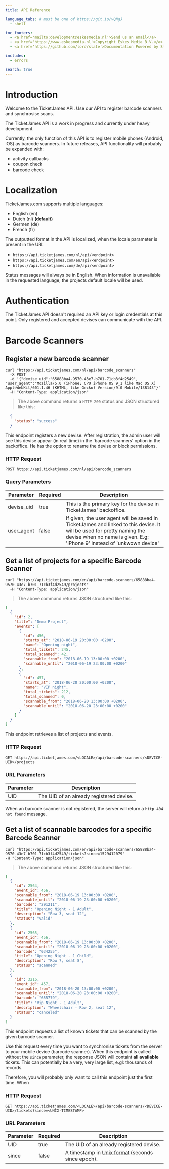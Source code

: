 ```yaml
---
title: API Reference

language_tabs: # must be one of https://git.io/vQNgJ
  - shell

toc_footers:
  - <a href='mailto:development@eskesmedia.nl'>Send us an email</a>
  - <a href='https://www.eskesmedia.nl'>Copyright Eskes Media B.V.</a>
  - <a href='https://github.com/lord/slate'>Documentation Powered by Slate</a>

includes:
  - errors

search: true
---
```


# Introduction

Welcome to the TicketJames API. Use our API to register barcode scanners and synchrosise scans.

The TicketJames API is a work in progress and currently under heavy development.

Currently, the only function of this API is to register mobile phones (Android, iOS) as barcode scanners. In future releases, API functionality will probably be expanded with:

- activity callbacks
- coupon check
- barcode check


# Localization
TicketJames.com supports multiple languages:

- English (en)
- Dutch (nl) __(default)__
- Germen (de)
- French (fr)

The outputted format in the API is localized, when the locale parameter is present in the URI: 

- `https://api.ticketjames.com/nl/api/<endpoint>`
- `https://api.ticketjames.com/en/api/<endpoint>`
- `https://api.ticketjames.com/de/api/<endpoint>`

<aside class="notice">
Status messages will always be in English. When information is unavailable in the requested language, the projects default locale will be used.
</aside>


# Authentication
The TicketJames API doesn't required an API key or login credentials at this point. Only registered and accepted devises can communicate with the API.

# Barcode Scanners

## Register a new barcode scanner

```shell
curl "https://api.ticketjames.com/nl/api/barcode_scanners"
  -X POST
  -d '{"devise_uid":"65888ba4-9570-43e7-b701-71cb3f4d2549", "user_agent":"Mozilla/5.0 (iPhone; CPU iPhone OS 9_1 like Mac OS X) AppleWebKit/601.1.46 (KHTML, like Gecko) Version/9.0 Mobile/13B143"}' 
  -H "Content-Type: application/json"
```

> The above command returns a `HTTP 200` status and JSON structured like this:

```json
  {
    "status": "success"
  }

```

This endpoint registers a new devise. After registration, the admin user will see this devise appear (in real time) in the 'barcode scanners' option in the backoffice. He has the option to rename the devise or block permissions.

### HTTP Request

`POST https://api.ticketjames.com/nl/api/barcode_scanners`

### Query Parameters

Parameter | Required | Description
--------- | ------- | -----------
devise_uid | true | This is the primary key for the devise in TicketJames' backoffice.
user_agent | false | If given, the user agent will be saved in TicketJames and linked to this devise. It will be used for pretty naming the devise when no name is given. E.g: 'iPhone 9' instead of 'unkwown device'

<!-- <aside class="success">
Remember — a happy kitten is an authenticated kitten!
</aside>
 -->
## Get a list of projects for a specific Barcode Scanner

```shell
curl "https://api.ticketjames.com/en/api/barcode-scanners/65888ba4-9570-43e7-b701-71cb3f4d2549/projects"
  -H "Content-Type: application/json"
```

> The above command returns JSON structured like this:

```json
[
  {
    "id": 2,
    "title": "Demo Project",
    "events": [
      {
        "id": 456,
        "starts_at": "2018-06-19 20:00:00 +0200",
        "name": "Opening night",
        "total_tickets": 245,
        "total_scanned": 42,
        "scannable_from": "2018-06-19 13:00:00 +0200",
        "scannable_until": "2018-06-19 23:00:00 +0200"
      },
      {
        "id": 457,
        "starts_at": "2018-06-20 20:00:00 +0200",
        "name": "VIP night",
        "total_tickets": 212,
        "total_scanned": 0,
        "scannable_from": "2018-06-20 13:00:00 +0200",
        "scannable_until": "2018-06-20 23:00:00 +0200"
      }
    ]
  }
]
```

This endpoint retrieves a list of projects and events.

### HTTP Request

`GET https://api.ticketjames.com/<LOCALE>/api/barcode-scanners/<DEVICE-UID>/projects`

### URL Parameters

Parameter | Description
--------- | -----------
UID | The UID of an already registered devise.

<aside class="warning">
When an barcode scanner is not registered, the server will return a <code>http 404 not found</code> message.
</aside>


## Get a list of scannable barcodes for a specific Barcode Scanner

```shell
curl "https://api.ticketjames.com/en/api/barcode-scanners/65888ba4-9570-43e7-b701-71cb3f4d2549/tickets?since=1529412079"
-H "Content-Type: application/json"
```

> The above command returns JSON structured like this:

```json
[
  {
    "id": 2564,
    "event_id": 456,
    "scannable_from": "2018-06-19 13:00:00 +0200",
    "scannable_until": "2018-06-19 23:00:00 +0200",
    "barcode": "291211",
    "title": "Opening Night - 1 Adult",
    "description": "Row 3, seat 12",
    "status": "valid"
  },
  {
    "id": 2565,
    "event_id": 456,
    "scannable_from": "2018-06-19 13:00:00 +0200",
    "scannable_until": "2018-06-19 23:00:00 +0200",
    "barcode": "034255",
    "title": "Opening Night - 1 Child",
    "description": "Row 7, seat 8",
    "status": "scanned"
  },
  {
    "id": 3216,
    "event_id": 457,
    "scannable_from": "2018-06-20 13:00:00 +0200",
    "scannable_until": "2018-06-20 23:00:00 +0200",
    "barcode": "655779",
    "title": "Vip Night - 1 Adult",
    "description": "Wheelchair - Row 2, seat 12",
    "status": "canceled"
  }
]
```

This endpoint requests a list of known tickets that can be scanned by the given barcode scanner.

Use this request every time you want to synchronise tickets from the server to your mobile device (barcode scanner). When this endpoint is called without the `since` parameter, the response JSON will containt __all available__ tickets. This can potentially be a very, very large list, e.gl: thousands of records.

Therefore, you will probably only want to call this endpoint just the first time. When 

### HTTP Request

`GET https://api.ticketjames.com/<LOCALE>/api/barcode-scanners/<DEVICE-UID>/tickets?since=<UNIX-TIMESTAMP>`

### URL Parameters

Parameter | Required | Description
--------- | -------- | -----------
UID | true | The UID of an already registered devise.
since | false | A timestamp in <a target="_blank" href="https://www.unixtimestamp.com/">Unix format</a> (seconds since epoch). 

